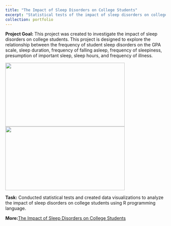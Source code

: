 ```yaml
---
title: "The Impact of Sleep Disorders on College Students"
excerpt: "Statistical tests of the impact of sleep disorders on college students using R Programming Language<br><br><img src='/images/pf9.jpg' style='width:400px; height: 250px'><img src='/images/pf9.1.jpg' style='width:400px; height: 250px'>"
collection: portfolio
---
```


**Project Goal:** This project was created to investigate the impact of sleep disorders on college students. This project is designed to explore the relationship between the frequency of student sleep disorders on the GPA scale, sleep duration, frequency of falling asleep, frequency of sleepiness, presumption of important sleep, sleep hours, and frequency of illness.

<img src='/images/pf9.2.jpg' style= 'width:375px; height:200px'> <img src='/images/pf9.3.jpg' style= 'width:375px; height:200px'>

**Task:** Conducted statistical tests and created data visualizations to analyze the impact of sleep disorders on college students using R programming language.

**More:**[The Impact of Sleep Disorders on College Students](https://github.com/antonettekelly/The-Impact-of-Sleep-Disorders-on-College-Students-R)
